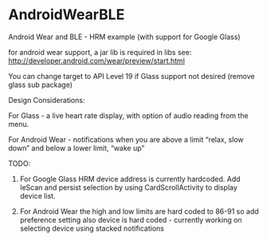 AndroidWearBLE
==========

Android Wear and BLE - HRM example (with support for Google Glass)

for android wear support, a jar lib is required in libs see:
http://developer.android.com/wear/preview/start.html

You can change target to API Level 19 if Glass support not desired (remove glass sub package)

Design Considerations:

For Glass - a live heart rate display, with option of audio reading from the menu.

For Android Wear - notifications when you are above a limit “relax, slow down” and below a lower limit, “wake up”


TODO: 

1) For Google Glass HRM device address is currently hardcoded. Add leScan and persist selection by using
 CardScrollActivity to display device list.

2) For Android Wear the high and low limits are hard coded to 86-91 so add preference setting
   also device is hard coded - currently working on selecting device using stacked notifications 


